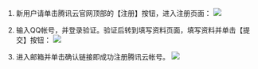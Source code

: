 1) 新用户请单击腾讯云官网顶部的【注册】按钮，进入注册页面：
![](//mccdn.qcloud.com/static/img/b95541efd781757035eef96d73088513/image.png)

2) 输入QQ帐号，并登录验证。验证后转到填写资料页面，填写资料并单击【提交】按钮：
![](//mccdn.qcloud.com/static/img/f5ad4b5f92a32060ed1122114388226b/image.png)

3) 进入邮箱并单击确认链接即成功注册腾讯云帐号。
![](//mccdn.qcloud.com/static/img/0665bd87d4759d39dc9cb0bb048a9485/image.png)
